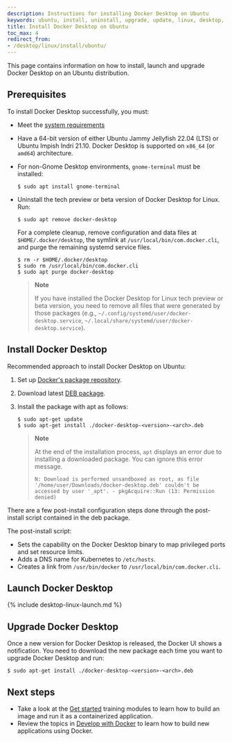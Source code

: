 ```yaml
---
description: Instructions for installing Docker Desktop on Ubuntu
keywords: ubuntu, install, uninstall, upgrade, update, linux, desktop, docker desktop, docker desktop for linux, dd4l
title: Install Docker Desktop on Ubuntu
toc_max: 4
redirect_from:
- /desktop/linux/install/ubuntu/
---
```



This page contains information on how to install, launch and upgrade Docker Desktop on an Ubuntu distribution. 

## Prerequisites


To install Docker Desktop successfully, you must:
 - Meet the [system requirements](linux-install.md#system-requirements) 
 - Have a 64-bit version of either Ubuntu Jammy Jellyfish 22.04 (LTS) or Ubuntu Impish Indri 21.10.
 Docker Desktop is supported on `x86_64` (or `amd64`) architecture.
 - For non-Gnome Desktop environments, `gnome-terminal` must be installed:
    ```console
    $ sudo apt install gnome-terminal
    ```
 - Uninstall the tech preview or beta version of Docker Desktop for Linux. Run:

    ```console
    $ sudo apt remove docker-desktop
    ```

    For a complete cleanup, remove configuration and data files at `$HOME/.docker/desktop`, the symlink at `/usr/local/bin/com.docker.cli`, and purge the remaining systemd service files.

    ```console
    $ rm -r $HOME/.docker/desktop
    $ sudo rm /usr/local/bin/com.docker.cli
    $ sudo apt purge docker-desktop
    ```

    > **Note**
    >
    > If you have installed the Docker Desktop for Linux tech preview or beta version, you need to remove all files that were generated by those packages (e.g., `~/.config/systemd/user/docker-desktop.service`, `~/.local/share/systemd/user/docker-desktop.service`).

## Install Docker Desktop

Recommended approach to install Docker Desktop on Ubuntu:

1. Set up [Docker's package repository](../../engine/install/ubuntu.md#set-up-the-repository).

2. Download latest [DEB package](https://desktop.docker.com/linux/main/amd64/docker-desktop-4.12.0-amd64.deb?utm_source=docker&utm_medium=webreferral&utm_campaign=docs-driven-download-linux-amd64).

3. Install the package with apt as follows:

    ```console
    $ sudo apt-get update
    $ sudo apt-get install ./docker-desktop-<version>-<arch>.deb
    ```

    > **Note**
    >
    > At the end of the installation process, `apt` displays an error due to installing a downloaded package. You
    > can ignore this error message.
    >
    >  ```
    >  N: Download is performed unsandboxed as root, as file '/home/user/Downloads/docker-desktop.deb' couldn't be accessed by user '_apt'. - pkgAcquire::Run (13: Permission denied)
    >  ```

There are a few post-install configuration steps done through the post-install script contained in the deb package.

The post-install script:

- Sets the capability on the Docker Desktop binary to map privileged ports and set resource limits.
- Adds a DNS name for Kubernetes to `/etc/hosts`.
- Creates a link from `/usr/bin/docker` to `/usr/local/bin/com.docker.cli`.

## Launch Docker Desktop

{% include desktop-linux-launch.md %}


## Upgrade Docker Desktop

Once a new version for Docker Desktop is released, the Docker UI shows a notification. 
You need to download the new package each time you want to upgrade Docker Desktop and run:

```console
$ sudo apt-get install ./docker-desktop-<version>-<arch>.deb
```

## Next steps

- Take a look at the [Get started](../../get-started/index.md) training modules to learn  how to build an image and run it as a containerized application.
- Review the topics in [Develop with Docker](../../develop/index.md) to learn how to build new applications using Docker.
